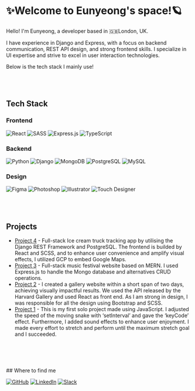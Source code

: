 # ✨Welcome to Eunyeong's space!🪐

Hello! I'm Eunyeong, a developer based in 🇬🇧London, UK. 

I have experience in Django and Express, with a focus on backend communication, REST API design, and strong frontend skills. 
I specialize in UI expertise and strive to excel in user interaction technologies.

Below is the tech stack I mainly use!
<br />
<br />
<br />
<br />
## Tech Stack

### Frontend
![React](https://img.shields.io/badge/-React-61DAFB?logo=react&logoColor=white&style=for-the-badge) 
![SASS](https://img.shields.io/badge/-SASS-CC6699?logo=sass&logoColor=white&style=for-the-badge) 
![Express.js](https://img.shields.io/badge/-Express.js-000000?logo=express&logoColor=white&style=for-the-badge) 
![TypeScript](https://img.shields.io/badge/-TypeScript-3178C6?logo=typescript&logoColor=white&style=for-the-badge)

### Backend
![Python](https://img.shields.io/badge/-Python-3776AB?logo=python&logoColor=white&style=for-the-badge)
![Django](https://img.shields.io/badge/-Django-092E20?logo=django&logoColor=white&style=for-the-badge)
![MongoDB](https://img.shields.io/badge/-MongoDB-47A248?logo=mongodb&logoColor=white&style=for-the-badge)
![PostgreSQL](https://img.shields.io/badge/-PostgreSQL-336791?logo=postgresql&logoColor=white&style=for-the-badge)
![MySQL](https://img.shields.io/badge/-MySQL-4479A1?logo=mysql&logoColor=white&style=for-the-badge)

### Design
![Figma](https://img.shields.io/badge/-Figma-F24E1E?logo=figma&logoColor=white&style=for-the-badge)
![Photoshop](https://img.shields.io/badge/-Photoshop-31A8FF?logo=adobephotoshop&logoColor=white&style=for-the-badge)
![Illustrator](https://img.shields.io/badge/-Illustrator-FF9A00?logo=adobeillustrator&logoColor=white&style=for-the-badge)
![Touch Designer](https://img.shields.io/badge/-Touch%20Designer-000000?logo=touchdesigner&logoColor=white&style=for-the-badge)
<br />
<br />
<br />
<br />
## Projects

- [Project 4](https://staycool.herokuapp.com/) - Full-stack Ice cream truck tracking app by utilising the Django REST Framework and PostgreSQL. The frontend is builded by React and SCSS, and to enhance user convenience and amplify visual effects, I utilized GCP to embed Google Maps.
- [Project 3](https://woozu-sounds.herokuapp.com/) - Full-stack music festival website based on MERN. I used Express.js to handle the Mongo database and alternatives CRUD operations.
- [Project 2](https://spacejey-harvard-api.netlify.app) - I created a gallery website within a short span of two days, achieving visually impactful results. We used the API released by the Harvard Gallery and used React as front end. As I am strong in design, I was responsible for all the design using Bootstrap and SCSS.
- [Project 1](https://spacejey.github.io/SEI-PROJECT1/) - This is my first solo project made using JavaScript. I adjusted the speed of the moving snake with ‘setInterval’ and gave the ‘keyCode’ effect. Furthermore, I added sound effects to enhance user enjoyment. I made every effort to stretch and perform until the maximum stretch goal and I succeeded.
<br />
<br />
<br />
<br />
## Where to find me

[![GitHub](https://img.shields.io/badge/GitHub-181717.svg?&style=for-the-badge&logo=GitHub&logoColor=white)](https://github.com/spacejey)
[![LinkedIn](https://img.shields.io/badge/LinkedIn-0A66C2.svg?&style=for-the-badge&logo=LinkedIn&logoColor=white)](https://www.linkedin.com/in/eunyeong-jeong-459081175/)
[![Slack](https://img.shields.io/badge/Slack-4A154B.svg?&style=for-the-badge&logo=Slack&logoColor=white)](EunyeongJeong.slack.com)
<br />
<br />
<br />
<br />
